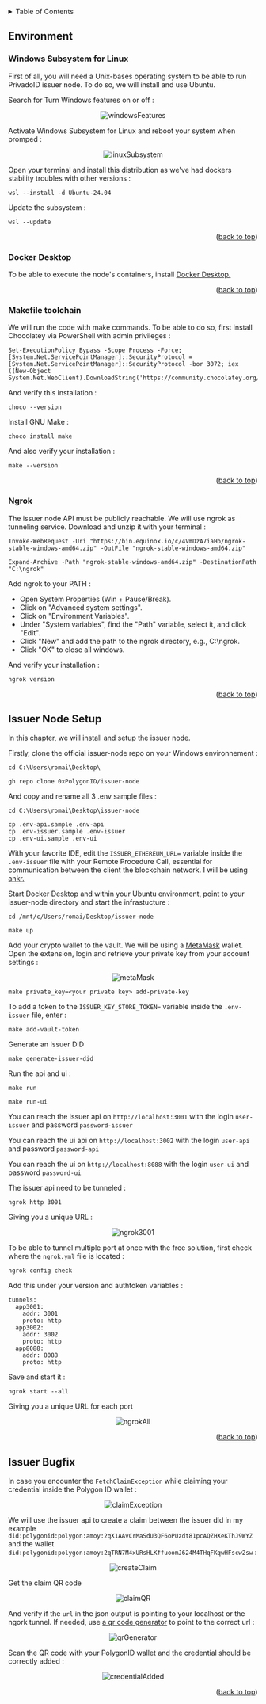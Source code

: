 <a name="readme-top"></a>
<!-- TABLE OF CONTENTS -->
<details>
  <summary>Table of Contents</summary>
  <ol>
    <li>
      <a href="#environment">Environment</a>
      <ul>
        <li><a href="#windows-subsystem-for-linux">Windows Subsystem for Linux</a></li>
        <li><a href="#docker-desktop">Docker Desktop</a></li>
        <li><a href="#makefile-toolchain">Makefile Toolchain</a></li>
        <li><a href="#ngrok">Ngrok</a></li>
      </ul>
    </li> 
    <li>
      <a href="#issuer-node-setup">Issuer Node Setup</a>
    </li> 
    <li>
      <a href="#issuer-bugfix">Issuer Bugfix</a>
    </li> 
    <li>
      <a href="#contributors">Contributors</a>
    </li>
  </ol>
</details>


<!-- ENVIRONMENT -->
## Environment

<!-- WINDOWS-SUBSYSTEM-FOR-LINUX -->
### Windows Subsystem for Linux

First of all, you will need a Unix-bases operating system to be able to run PrivadoID issuer node. To do so, we will install and use Ubuntu.

Search for Turn Windows features on or off :

<div align="center">
    <img src="img/windowsFeatures.png" alt="windowsFeatures">
</div>

Activate Windows Subsystem for Linux and reboot your system when promped :

<div align="center">
    <img src="img/linuxSubsystem.png" alt="linuxSubsystem">
</div>

Open your terminal and install this distribution as we've had dockers stability troubles with other versions : 

```
wsl --install -d Ubuntu-24.04
```

Update the subsystem :

```
wsl --update
```

<p align="right">(<a href="#readme-top">back to top</a>)</p>

<!-- DOCKER-DESKTOP -->
### Docker Desktop

To be able to execute the node's containers, install [Docker Desktop.](https://www.docker.com/products/docker-desktop/)

<p align="right">(<a href="#readme-top">back to top</a>)</p>

<!-- MAKEFILE-TOOLCHAIN -->
### Makefile toolchain

We will run the code with make commands. To be able to do so, first install Chocolatey via PowerShell with admin privileges :

```
Set-ExecutionPolicy Bypass -Scope Process -Force; [System.Net.ServicePointManager]::SecurityProtocol = [System.Net.ServicePointManager]::SecurityProtocol -bor 3072; iex ((New-Object System.Net.WebClient).DownloadString('https://community.chocolatey.org/install.ps1'))
```

And verify this installation :

```
choco --version
```

Install GNU Make :

```
choco install make
```

And also verify your installation :

```
make --version
```

<p align="right">(<a href="#readme-top">back to top</a>)</p>

<!-- NGROK -->
### Ngrok

The issuer node API must be publicly reachable. We will use ngrok as tunneling service. Download and unzip it with your terminal :

```
Invoke-WebRequest -Uri "https://bin.equinox.io/c/4VmDzA7iaHb/ngrok-stable-windows-amd64.zip" -OutFile "ngrok-stable-windows-amd64.zip"
```
```
Expand-Archive -Path "ngrok-stable-windows-amd64.zip" -DestinationPath "C:\ngrok"
```

Add ngrok to your PATH : 

- Open System Properties (Win + Pause/Break).
- Click on "Advanced system settings".
- Click on "Environment Variables".
- Under "System variables", find the "Path" variable, select it, and click "Edit".
- Click "New" and add the path to the ngrok directory, e.g., C:\ngrok.
- Click "OK" to close all windows.

And verify your installation :

```
ngrok version

```

<p align="right">(<a href="#readme-top">back to top</a>)</p>

<!-- ISSUER-NODE-SETUP -->
## Issuer Node Setup

In this chapter, we will install and setup the issuer node.

Firstly, clone the official issuer-node repo on your Windows environnement :

```
cd C:\Users\romai\Desktop\
```

```
gh repo clone 0xPolygonID/issuer-node
```

And copy and rename all 3 .env sample files :

```
cd C:\Users\romai\Desktop\issuer-node
```

```
cp .env-api.sample .env-api
cp .env-issuer.sample .env-issuer
cp .env-ui.sample .env-ui
```

With your favorite IDE, edit the `ISSUER_ETHEREUM_URL=` variable inside the `.env-issuer` file with your Remote Procedure Call, essential for communication between the client the blockchain network. I will be using [ankr.](https://www.ankr.com/)

Start Docker Desktop and within your Ubuntu environment, point to your issuer-node directory and start the infrastucture :

```
cd /mnt/c/Users/romai/Desktop/issuer-node
```

```
make up
```

Add your crypto wallet to the vault. We will be using a [MetaMask](https://metamask.io/) wallet. Open the extension, login and retrieve your private key from your account settings :

<div align="center">
    <img src="img/metaMask.png" alt="metaMask">
</div>

```
make private_key=<your private key> add-private-key
```

To add a token to the `ISSUER_KEY_STORE_TOKEN=` variable inside the `.env-issuer` file, enter :

```
make add-vault-token
```

Generate an Issuer DID

```
make generate-issuer-did
```

Run the api and ui :

```
make run
```

```
make run-ui
```

You can reach the issuer api on `http://localhost:3001` with the login `user-issuer` and password `password-issuer`

You can reach the ui api on `http://localhost:3002` with the login `user-api` and password `password-api`

You can reach the ui on `http://localhost:8088` with the login `user-ui` and password `password-ui`

The issuer api need to be tunneled :

```
ngrok http 3001
```

Giving you a unique URL :

<div align="center">
    <img src="img/ngrok3001.png" alt="ngrok3001">
</div>

To be able to tunnel multiple port at once with the free solution, first check where the `ngrok.yml` file is located :

```
ngrok config check
```

Add this under your version and authtoken variables :

```
tunnels:
  app3001:
    addr: 3001
    proto: http
  app3002:
    addr: 3002
    proto: http
  app8088:
    addr: 8088
    proto: http
```

Save and start it :

```
ngrok start --all
```

Giving you a unique URL for each port

<div align="center">
    <img src="img/ngrokAll.png" alt="ngrokAll">
</div>

<p align="right">(<a href="#readme-top">back to top</a>)</p>

<!-- ISSUER-BUGFIX -->
## Issuer Bugfix

In case you encounter the `FetchClaimException` while claiming your credential inside the Polygon ID wallet :

<div align="center">
    <img src="img/claimException.jpeg" alt="claimException">
</div>

We will use the issuer api to create a claim between the issuer did in my example `did:polygonid:polygon:amoy:2qX1AAvCrMaSdU3QF6oPUzdt81pcAQZHXeKThJ9WYZ` and the wallet `did:polygonid:polygon:amoy:2qTRN7M4xURsHLKffuoomJ624M4THqFKqwHFscw2sw` :

<div align="center">
    <img src="img/createClaim.png" alt="createClaim">
</div>

Get the claim QR code 

<div align="center">
    <img src="img/claimQR.png" alt="claimQR">
</div>

And verify if the `url` in the json output is pointing to your localhost or the ngork tunnel. If needed, use [a qr code generator](https://smalldev.tools/qr-code-generator-online) to point to the correct url :

<div align="center">
    <img src="img/qrGenerator.png" alt="qrGenerator">
</div>

Scan the QR code with your PolygonID wallet and the credential should be correctly added :

<div align="center">
    <img src="img/credentialAdded.jpeg" alt="credentialAdded">
</div>

<p align="right">(<a href="#readme-top">back to top</a>)</p>
